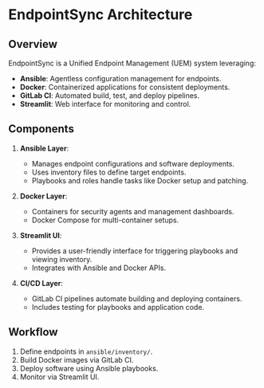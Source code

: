 # EndpointSync Architecture

## Overview
EndpointSync is a Unified Endpoint Management (UEM) system leveraging:
- **Ansible**: Agentless configuration management for endpoints.
- **Docker**: Containerized applications for consistent deployments.
- **GitLab CI**: Automated build, test, and deploy pipelines.
- **Streamlit**: Web interface for monitoring and control.

## Components
1. **Ansible Layer**:
   - Manages endpoint configurations and software deployments.
   - Uses inventory files to define target endpoints.
   - Playbooks and roles handle tasks like Docker setup and patching.

2. **Docker Layer**:
   - Containers for security agents and management dashboards.
   - Docker Compose for multi-container setups.

3. **Streamlit UI**:
   - Provides a user-friendly interface for triggering playbooks and viewing inventory.
   - Integrates with Ansible and Docker APIs.

4. **CI/CD Layer**:
   - GitLab CI pipelines automate building and deploying containers.
   - Includes testing for playbooks and application code.

## Workflow
1. Define endpoints in `ansible/inventory/`.
2. Build Docker images via GitLab CI.
3. Deploy software using Ansible playbooks.
4. Monitor via Streamlit UI.
